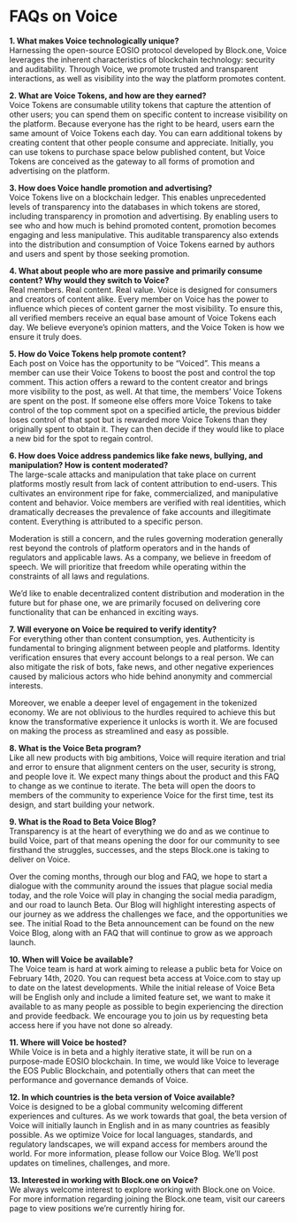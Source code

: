 # FAQs on Voice

**1. What makes Voice technologically unique?**\
Harnessing the open-source EOSIO protocol developed by Block.one, Voice leverages the inherent characteristics of blockchain technology: security and auditability. Through Voice, we promote trusted and transparent interactions, as well as visibility into the way the platform promotes content.

**2. What are Voice Tokens, and how are they earned?**\
Voice Tokens are consumable utility tokens that capture the attention of other users; you can spend them on specific content to increase visibility on the platform. Because everyone has the right to be heard, users earn the same amount of Voice Tokens each day. You can earn additional tokens by creating content that other people consume and appreciate. Initially, you can use tokens to purchase space below published content, but Voice Tokens are conceived as the gateway to all forms of promotion and advertising on the platform.

**3. How does Voice handle promotion and advertising?**\
Voice Tokens live on a blockchain ledger. This enables unprecedented levels of transparency into the databases in which tokens are stored, including transparency in promotion and advertising. By enabling users to see who and how much is behind promoted content, promotion becomes engaging and less manipulative. This auditable transparency also extends into the distribution and consumption of Voice Tokens earned by authors and users and spent by those seeking promotion.

**4. What about people who are more passive and primarily consume content? Why would they switch to Voice?**\
Real members. Real content. Real value. Voice is designed for consumers and creators of content alike. Every member on Voice has the power to influence which pieces of content garner the most visibility. To ensure this, all verified members receive an equal base amount of Voice Tokens each day. We believe everyone’s opinion matters, and the Voice Token is how we ensure it truly does.

**5. How do Voice Tokens help promote content?**\
Each post on Voice has the opportunity to be “Voiced”. This means a member can use their Voice Tokens to boost the post and control the top comment. This action offers a reward to the content creator and brings more visibility to the post, as well. At that time, the members’ Voice Tokens are spent on the post. If someone else offers more Voice Tokens to take control of the top comment spot on a specified article, the previous bidder loses control of that spot but is rewarded more Voice Tokens than they originally spent to obtain it. They can then decide if they would like to place a new bid for the spot to regain control.

**6. How does Voice address pandemics like fake news, bullying, and manipulation? How is content moderated?**\
The large-scale attacks and manipulation that take place on current platforms mostly result from lack of content attribution to end-users. This cultivates an environment ripe for fake, commercialized, and manipulative content and behavior. Voice members are verified with real identities, which dramatically decreases the prevalence of fake accounts and illegitimate content. Everything is attributed to a specific person.

Moderation is still a concern, and the rules governing moderation generally rest beyond the controls of platform operators and in the hands of regulators and applicable laws. As a company, we believe in freedom of speech. We will prioritize that freedom while operating within the constraints of all laws and regulations.

We’d like to enable decentralized content distribution and moderation in the future but for phase one, we are primarily focused on delivering core functionality that can be enhanced in exciting ways.

**7. Will everyone on Voice be required to verify identity?**\
For everything other than content consumption, yes. Authenticity is fundamental to bringing alignment between people and platforms. Identity verification ensures that every account belongs to a real person. We can also mitigate the risk of bots, fake news, and other negative experiences caused by malicious actors who hide behind anonymity and commercial interests.

Moreover, we enable a deeper level of engagement in the tokenized economy. We are not oblivious to the hurdles required to achieve this but know the transformative experience it unlocks is worth it. We are focused on making the process as streamlined and easy as possible.

**8. What is the Voice Beta program?**\
Like all new products with big ambitions, Voice will require iteration and trial and error to ensure that alignment centers on the user, security is strong, and people love it. We expect many things about the product and this FAQ to change as we continue to iterate. The beta will open the doors to members of the community to experience Voice for the first time, test its design, and start building your network.

**9. What is the Road to Beta Voice Blog?**\
Transparency is at the heart of everything we do and as we continue to build Voice, part of that means opening the door for our community to see firsthand the struggles, successes, and the steps Block.one is taking to deliver on Voice.

Over the coming months, through our blog and FAQ, we hope to start a dialogue with the community around the issues that plague social media today, and the role Voice will play in changing the social media paradigm, and our road to launch Beta. Our Blog will highlight interesting aspects of our journey as we address the challenges we face, and the opportunities we see. The initial Road to the Beta announcement can be found on the new Voice Blog, along with an FAQ that will continue to grow as we approach launch.

**10. When will Voice be available?**\
The Voice team is hard at work aiming to release a public beta for Voice on February 14th, 2020. You can request beta access at Voice.com to stay up to date on the latest developments. While the initial release of Voice Beta will be English only and include a limited feature set, we want to make it available to as many people as possible to begin experiencing the direction and provide feedback. We encourage you to join us by requesting beta access here if you have not done so already.

**11. Where will Voice be hosted?**\
While Voice is in beta and a highly iterative state, it will be run on a purpose-made EOSIO blockchain. In time, we would like Voice to leverage the EOS Public Blockchain, and potentially others that can meet the performance and governance demands of Voice.

**12. In which countries is the beta version of Voice available?**\
Voice is designed to be a global community welcoming different experiences and cultures. As we work towards that goal, the beta version of Voice will initially launch in English and in as many countries as feasibly possible. As we optimize Voice for local languages, standards, and regulatory landscapes, we will expand access for members around the world. For more information, please follow our Voice Blog. We’ll post updates on timelines, challenges, and more.

**13. Interested in working with Block.one on Voice?**\
We always welcome interest to explore working with Block.one on Voice. For more information regarding joining the Block.one team, visit our careers page to view positions we’re currently hiring for.
